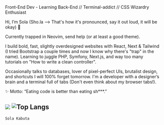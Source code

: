 Front-End Dev - Learning Back-End // Terminal-addict // CSS Wizardry Enthusiast

Hi, I’m Sola (Sho.la  --> That's how it's pronounced, say it out loud, it will be okay) 👋

Currently trapped in Neovim, send help (or at least a good theme).

I build bold, fast, slightly overdesigned websites with React, Next & Tailwind (I tried Bootstrap a couple times and now I know why there's "trap" in the name).
Learning to juggle PHP, Symfony, Next.js, and way too many tutorials on "How to write a clean controller".

Occasionally talks to databases, lover of pixel-perfect UIs, brutalist design, and shortcuts I will 100% forget tomorrow.
I'm a developer with a designer’s brain and a terminal full of tabs (Don't even think about my browser tabs!).

✨ Motto: “Eating code is better than eating sh***.”




![](https://github-readme-stats.vercel.app/api?username=SolaKabuta&theme=blueberry&hide_border=true&include_all_commits=true&count_private=false) 
![Top Langs](https://github-readme-stats.vercel.app/api/top-langs/?username=SolaKabuta&layout=compact&theme=blueberry&hide_border=true)
---



```console
Sola Kabuta
```
